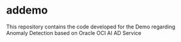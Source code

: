 # addemo
This repository contains the code developed for the Demo regarding Anomaly Detection based on Oracle OCI AI AD Service


